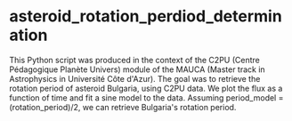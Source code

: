 # asteroid_rotation_perdiod_determination

This Python script was produced in the context of the C2PU (Centre Pédagogique Planète Univers) module of the MAUCA (Master track in Astrophysics in Université Côte d'Azur). The goal was to retrieve the rotation period of asteroid Bulgaria, using C2PU data.
We plot the flux as a function of time and fit a sine model to the data. Assuming period_model = (rotation_period)/2, we can retrieve Bulgaria's rotation period.
